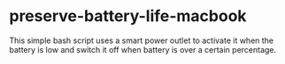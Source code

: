 # preserve-battery-life-macbook
This simple bash script uses a smart power outlet to activate it when the battery is low and switch it off when battery is over a certain percentage.
